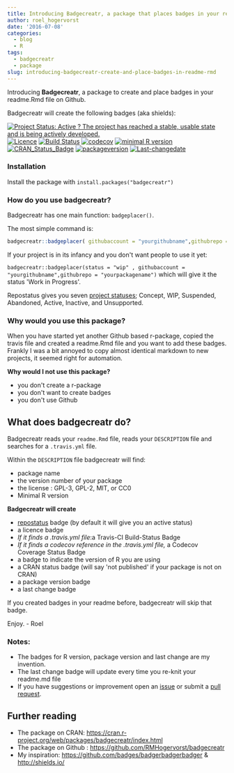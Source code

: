 ```yaml
---
title: Introducing Badgecreatr, a package that places badges in your readme
author: roel_hogervorst
date: '2016-07-08'
categories:
  - blog
  - R
tags:
  - badgecreatr
  - package
slug: introducing-badgecreatr-create-and-place-badges-in-readme-rmd
---
```


Introducing **Badgecreatr**, a package to create and place badges in your readme.Rmd file on Github.

Badgecreatr will create the following badges (aka shields): 
 
[![Project Status: Active ? The project has reached a stable, usable state and is being actively developed.](https://www.repostatus.org/badges/latest/active.svg)](http://www.repostatus.org/#active) [![Licence](https://img.shields.io/badge/licence-GPL--3-blue.svg)](https://www.gnu.org/licenses/gpl-3.0.en.html) [![Build Status](https://travis-ci.org/RMHogervorst/badgecreatr.svg?branch=master)](https://travis-ci.org/RMHogervorst/badgecreatr) [![codecov](https://codecov.io/gh/RMHogervorst/badgecreatr/branch/master/graph/badge.svg)](https://codecov.io/gh/RMHogervorst/badgecreatr) 
[![minimal R version](https://img.shields.io/badge/R%3E%3D-3.2.4-6666ff.svg)](https://cran.r-project.org/) [![CRAN\_Status\_Badge](https://www.r-pkg.org/badges/version/badgecreatr)](https://cran.r-project.org/package=badgecreatr) [![packageversion](https://img.shields.io/badge/Package%20version-0.1.0-orange.svg?style=flat-square)](commits/master) 
[![Last-changedate](https://img.shields.io/badge/last%20change-2016--07--08-yellowgreen.svg)](/commits/master)

### Installation 
Install the package with `install.packages("badgecreatr")`

### How do you use badgecreatr?
Badgecreatr has one main function: `badgeplacer()`.

The most simple command is:

```r
badgecreatr::badgeplacer( githubaccount = "yourgithubname",githubrepo = "yourpackagename", branch = "master")
```


If your project is in its infancy and you don't want people to use it yet:

`badgecreatr::badgeplacer(status = "wip" , githubaccount = "yourgithubname",githubrepo = "yourpackagename")` which will give it the status 'Work in Progress'. 

Repostatus gives you seven [project statuses](www.repostatus.org); Concept, WIP, Suspended, Abandoned, Active, Inactive, and Unsupported.

### Why would you use this package?

When you have started yet another Github based r-package, copied the travis file and created a readme.Rmd file and you want to add these badges. 
Frankly I was a bit annoyed to copy almost identical markdown to new projects, it seemed right for automation. 

**Why would I not use this package?**

- you don't create a r-package
- you don't want to create badges
- you don't use Github 


## What does badgecreatr do?

Badgecreatr reads your `readme.Rmd` file, reads your `DESCRIPTION` file and searches for a `.travis.yml` file.

Within the `DESCRIPTION` file badgecreatr will find:
- package name
- the version number of your package
- the license : GPL-3, GPL-2, MIT, or CC0 
- Minimal R version


**Badgecreatr will create**

- [repostatus](www.repostatus.org) badge (by default it will give you an active status)
- a licence badge
- *If it finds a .travis.yml file*:a Travis-CI Build-Status Badge
- *If it finds a codecov reference in the .travis.yml file,* a Codecov Coverage Status Badge 
- a badge to indicate the version of R you are using
- a CRAN status badge (will say 'not published' if your package is not on CRAN)
- a package version badge
- a last change badge

If you created badges in your readme before, badgecreatr will skip that badge.


Enjoy. - Roel


### Notes:

- The badges for R version, package version and last change are my invention. 
- The last change badge will update every time you re-knit your readme.md file
- If you have suggestions or improvement open an [issue](https://github.com/RMHogervorst/badgecreatr/issues) or submit a [pull request](https://github.com/RMHogervorst/badgecreatr/compare). 
  

## Further reading

- The package on CRAN: <https://cran.r-project.org/web/packages/badgecreatr/index.html> 
- The package on Github : https://github.com/RMHogervorst/badgecreatr
- My inspiration: <https://github.com/badges/badgerbadgerbadger> & <http://shields.io/>
